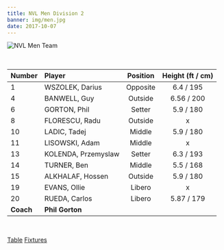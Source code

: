 ```yaml
---
title: NVL Men Division 2
banner: img/men.jpg
date: 2017-10-07
---
```

![NVL Men Team](../../img/teams/nvl-men-1617.jpg)

<br/>

Number 	  | Player 				| Position | Height (ft / cm)
:------   | :------------------ | :------: | :-------:
1 		  | WSZOLEK, Darius 	| Opposite |  6.4 / 195
4 		  | BANWELL, Guy 		| Outside  |  6.56 / 200
6		  | GORTON, Phil        | Setter   |  5.9 / 180
8 		  | FLORESCU, Radu 		| Outside  |  x
10 		  | LADIC, Tadej 		| Middle   |  5.9 / 180
11		  | LISOWSKI, Adam 		| Middle   |  x
13 		  | KOLENDA, Przemyslaw | Setter   |  6.3 / 193
14 		  | TURNER, Ben 		| Middle   |  5.5 / 168
15		  | ALKHALAF, Hossen 	| Outside  |  5.9 / 180
19		  | EVANS, Ollie 		| Libero   |  x
20		  | RUEDA, Carlos 		| Libero   |  5.87 / 179
**Coach** | **Phil Gorton**

<br/>

<a href="https://www.volleyballengland.org/competitions/national_volleyball_league/league_tables?comp=VE1&season=VE92425429&division=VE51363296" class="results" target="_blank">Table</a>
<a href="https://www.volleyballengland.org/competitions/national_volleyball_league/fixtures?season=VE92425429&division=VE51363296&teamID=BHA062436&month=all&sr=0" class="results" target="_blank">Fixtures</a>


